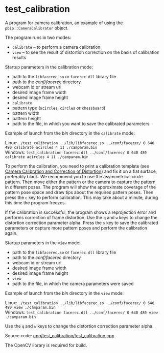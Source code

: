 # test_calibration

A program for camera calibration, an example of using the `pbio::CameraCalibrator` object.

The program runs in two modes:

* `calibrate` – to perform a camera calibration
* `view` – to see the result of distortion correction on the basis of calibration results

Startup parameters in the calibration mode:

* path to the `libfacerec.so` or `facerec.dll` library file
* path to the *conf/facerec* directory
* webcam id or stream url
* desired image frame width
* desired image frame height
* `calibrate`
* pattern type (`acircles`, `circles` or `chessboard`)
* pattern width
* pattern height
* path to the file, in which you want to save the calibrated parameters

Example of launch from the *bin* directory in the `calibrate` mode:

Linux: `./test_calibration ../lib/libfacerec.so ../conf/facerec/ 0 640 480 calibrate acircles 4 11 ./camparam.bin`  
Windows: `test_calibration facerec.dll ../conf/facerec/ 0 640 480 calibrate acircles 4 11 ./camparam.bin`  

To perform the calibration, you need to print a calibration template (see [Camera Calibration and Correction of Distortion](../../development/camera_calibration.md)) and fix it on a flat surface, preferably black. We recommend you to use the asymmetrical circle pattern. Then move either the pattern or the camera to capture the pattern in different poses. The program will show the approximate coverage of the pattern pose space and draw tips about the required pattern poses. Then press the `c` key to perform calibration. This may take about a minute, during this time the program freezes.

If the calibration is successful, the program shows a reprojection error and performs correction of frame distortion. Use the `q` and `w` keys to change the distortion correction parameter alpha. Press the `s` key to save the calibrated parameters or capture more pattern poses and perform the calibration again.

Startup parameters in the `view` mode:

* path to the `libfacerec.so` or `facerec.dll` library file
* path to the *conf/facerec* directory
* webcam id or stream url
* desired image frame width
* desired image frame height
* `view`
* path to the file, in which the camera parameters were saved

Example of launch from the *bin* directory in the `view` mode:

Linux: `./test_calibration ../lib/libfacerec.so ../conf/facerec/ 0 640 480 view ./camparam.bin`  
Windows: `test_calibration facerec.dll ../conf/facerec/ 0 640 480 view ./camparam.bin`  

Use the `q` and `w` keys to change the distortion correction parameter alpha.

Source code: [cpp/test_calibration/test_calibration.cpp](../../../../examples/cpp/test_calibration/test_calibration.cpp)

The OpenCV library is required for build.
